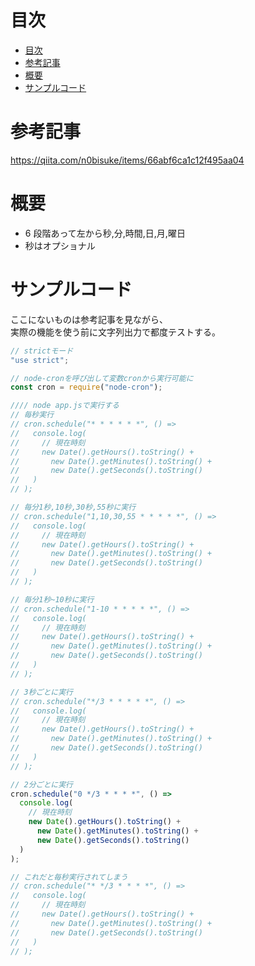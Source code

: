 # 目次

<!-- TOC -->

- [目次](#目次)
- [参考記事](#参考記事)
- [概要](#概要)
- [サンプルコード](#サンプルコード)

<!-- /TOC -->

# 参考記事

https://qiita.com/n0bisuke/items/66abf6ca1c12f495aa04

# 概要

- 6 段階あって左から秒,分,時間,日,月,曜日
- 秒はオプショナル

# サンプルコード

ここにないものは参考記事を見ながら、  
実際の機能を使う前に文字列出力で都度テストする。

```js
// strictモード
"use strict";

// node-cronを呼び出して変数cronから実行可能に
const cron = require("node-cron");

//// node app.jsで実行する
// 毎秒実行
// cron.schedule("* * * * * *", () =>
//   console.log(
//     // 現在時刻
//     new Date().getHours().toString() +
//       new Date().getMinutes().toString() +
//       new Date().getSeconds().toString()
//   )
// );

// 毎分1秒,10秒,30秒,55秒に実行
// cron.schedule("1,10,30,55 * * * * *", () =>
//   console.log(
//     // 現在時刻
//     new Date().getHours().toString() +
//       new Date().getMinutes().toString() +
//       new Date().getSeconds().toString()
//   )
// );

// 毎分1秒~10秒に実行
// cron.schedule("1-10 * * * * *", () =>
//   console.log(
//     // 現在時刻
//     new Date().getHours().toString() +
//       new Date().getMinutes().toString() +
//       new Date().getSeconds().toString()
//   )
// );

// 3秒ごとに実行
// cron.schedule("*/3 * * * * *", () =>
//   console.log(
//     // 現在時刻
//     new Date().getHours().toString() +
//       new Date().getMinutes().toString() +
//       new Date().getSeconds().toString()
//   )
// );

// 2分ごとに実行
cron.schedule("0 */3 * * * *", () =>
  console.log(
    // 現在時刻
    new Date().getHours().toString() +
      new Date().getMinutes().toString() +
      new Date().getSeconds().toString()
  )
);

// これだと毎秒実行されてしまう
// cron.schedule("* */3 * * * *", () =>
//   console.log(
//     // 現在時刻
//     new Date().getHours().toString() +
//       new Date().getMinutes().toString() +
//       new Date().getSeconds().toString()
//   )
// );
```
